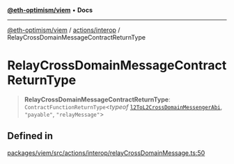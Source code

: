[**@eth-optimism/viem**](../../../README.md) • **Docs**

***

[@eth-optimism/viem](../../../README.md) / [actions/interop](../README.md) / RelayCrossDomainMessageContractReturnType

# RelayCrossDomainMessageContractReturnType

> **RelayCrossDomainMessageContractReturnType**: `ContractFunctionReturnType`\<*typeof* [`l2ToL2CrossDomainMessengerAbi`](../../../index/variables/l2ToL2CrossDomainMessengerAbi.md), `"payable"`, `"relayMessage"`\>

## Defined in

[packages/viem/src/actions/interop/relayCrossDomainMessage.ts:50](https://github.com/ethereum-optimism/ecosystem/blob/ddb96adf4653afc97ea0f64c5d67dd4ec467ac08/packages/viem/src/actions/interop/relayCrossDomainMessage.ts#L50)
